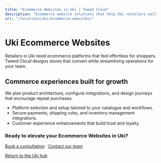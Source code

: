 ```yaml
---
title: "Ecommerce Websites in Uki | Tweed Cloud"
description: "Ecommerce website solutions that help Uki retailers sell with confidence."
url: "/locations/uki/ecommerce-websites/"
---
```


# Uki Ecommerce Websites

Retailers in Uki need ecommerce platforms that feel effortless for shoppers. Tweed Cloud designs stores that convert while streamlining operations for your team.

## Commerce experiences built for growth

We plan product architecture, configure integrations, and design journeys that encourage repeat purchases.

- Platform selection and setup tailored to your catalogue and workflows.
- Secure payments, shipping rules, and inventory management integrations.
- Customer experience enhancements that build trust and loyalty.

### Ready to elevate your Ecommerce Websites in Uki?

[Book a consultation](/consultation/) · [Contact our team](/contact/)

[Return to the Uki hub](/locations/uki/)
